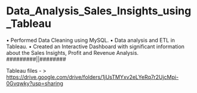 # Data_Analysis_Sales_Insights_using_Tableau
• Performed Data Cleaning using MySQL.
• Data analysis and ETL in Tableau.
• Created an Interactive Dashboard with significant information about the Sales Insights, Profit and Revenue Analysis.
#########||########

Tableau files - >  https://drive.google.com/drive/folders/1jUsTMYxv2eLYeRq7r2UjcMpi-0Gvqwky?usp=sharing
